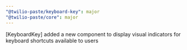 ```yaml
---
"@twilio-paste/keyboard-key": major
"@twilio-paste/core": major
---
```


[KeyboardKey] added a new component to display visual indicators for keyboard shortcuts available to users
